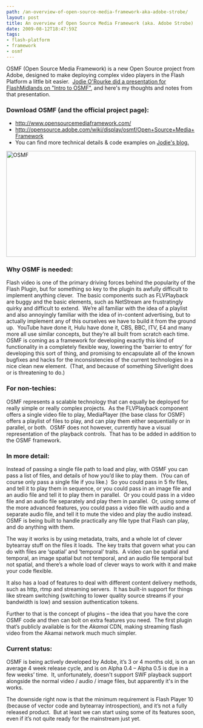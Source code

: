 ```yaml
---
path: /an-overview-of-open-source-media-framework-aka-adobe-strobe/
layout: post
title: An overview of Open Source Media Framework (aka. Adobe Strobe)
date: 2009-08-12T18:47:59Z
tags:
- flash-platform
- framework
- osmf
---
```


OSMF (Open Source Media Framework) is a new Open Source project from Adobe, designed to make deploying complex video players in the Flash Platform a little bit easier.  <a href="http://www.jodieorourke.com/view.php?id=111&amp;blog=news" target="_blank">Jodie O'Rourke did a presentation for FlashMidlands on "Intro to OSMF"</a>, and here's my thoughts and notes from that presentation.
<h3>Download OSMF (and the official project page):</h3>
<ul>
	<li><a href="http://www.opensourcemediaframework.com/">http://www.opensourcemediaframework.com/</a></li>
	<li><a href="http://midlands.webmail.mmtdigital.co.uk/exchweb/bin/redir.asp?URL=http://opensource.adobe.com/wiki/display/osmf/Open%2BSource%2BMedia%2BFramework" target="_blank">http://opensource.adobe.com/wiki/display/osmf/Open+Source+Media+Framework</a></li>
	<li>You can find more technical details &amp; code examples on <a href="http://www.jodieorourke.com/view.php?id=111&amp;blog=news" target="_blank">Jodie's blog.</a></li>
</ul>
<img class="alignnone size-full wp-image-940" title="OSMF" src="http://uploads.psyked.co.uk/2009/08/osmf.jpg" alt="OSMF" width="500" height="280" />
<h3>Why OSMF is needed:</h3>
Flash video is one of the primary driving forces behind the popularity of the Flash Plugin, but for something so key to the plugin its awfully difficult to implement anything clever.  The basic components such as FLVPlayback are buggy and the basic elements, such as NetStream are frustratingly quirky and difficult to extend.  We’re all familiar with the idea of a playlist and also annoyingly familiar with the idea of in-content advertising, but to actually implement any of this ourselves we have to build it from the ground up.  YouTube have done it, Hulu have done it, CBS, BBC, ITV, E4 and many more all use similar concepts, but they’re all built from scratch each time.

<!--more-->OSMF is coming as a framework for developing exactly this kind of functionality in a completely flexible way, lowering the ‘barrier to entry’ for developing this sort of thing, and promising to encapsulate all of the known bugfixes and hacks for the inconsistencies of the current technologies in a nice clean new element.  (That, and because of something Silverlight does or is threatening to do.)
<h3>For non-techies:</h3>
OSMF represents a scalable technology that can equally be deployed for really simple or really complex projects.  As the FLVPlayback component offers a single video file to play, MediaPlayer (the base class for OSMF) offers a playlist of files to play, and can play them either sequentially or in parallel, or both.  OSMF does not however, currently have a visual representation of the playback controls.  That has to be added in addition to the OSMF framework.
<h3>In more detail:</h3>
Instead of passing a single file path to load and play, with OSMF you can pass a list of files, and details of how you’d like to play them.  (You can of course only pass a single file if you like.)  So you could pass in 5 flv files, and tell it to play them in sequence, or you could pass in an image file and an audio file and tell it to play them in parallel.  Or you could pass in a video file and an audio file separately and play them in parallel.  Or, using some of the more advanced features, you could pass a video file with audio and a separate audio file, and tell it to mute the video and play the audio instead.  OSMF is being built to handle practically any file type that Flash can play, and do anything with them.

The way it works is by using metadata, traits, and a whole lot of clever bytearray stuff on the files it loads.  The key traits that govern what you can do with files are ‘spatial’ and ‘temporal’ traits.  A video can be spatial and temporal, an image spatial but not temporal, and an audio file temporal but not spatial, and there’s a whole load of clever ways to work with it and make your code flexible.

It also has a load of features to deal with different content delivery methods, such as http, rtmp and streaming servers.  It has built-in support for things like stream switching (switching to lower quality source streams if your bandwidth is low) and session authentication tokens.

Further to that is the concept of plugins – the idea that you have the core OSMF code and then can bolt on extra features you need.  The first plugin that’s publicly available is for the <em>Akamai</em> CDN, making streaming flash video from the Akamai network much much simpler.
<h3>Current status:</h3>
OSMF is being actively developed by Adobe, it’s 3 or 4 months old, is on an average 4 week release cycle, and is on Alpha 0.4 – Alpha 0.5 is due in a few weeks’ time.  It, unfortunately, doesn't support SWF playback support alongside the normal video / audio / image files, but apparently it's in the works.

The downside right now is that the minimum requirement is Flash Player 10 (because of vector code and bytearray introspection), and it’s not a fully released product.  But at least we can start using some of its features soon, even if it’s not quite ready for the mainstream just yet.